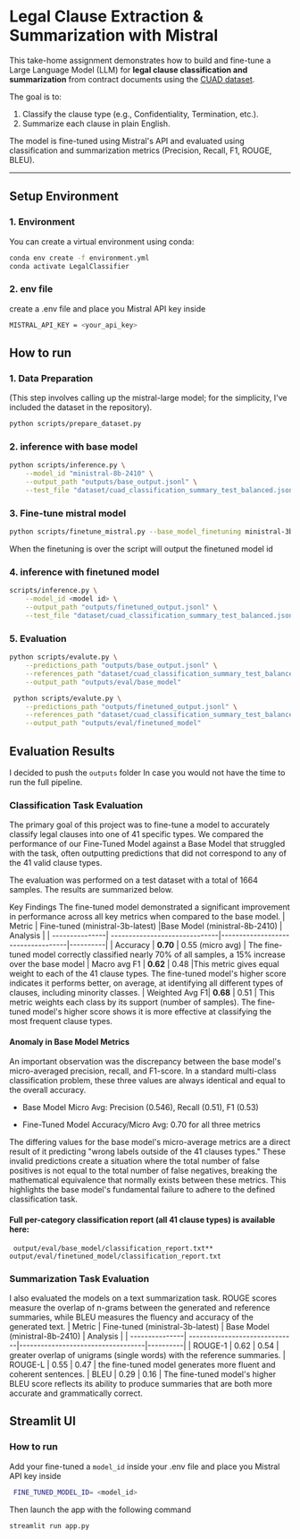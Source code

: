 # Legal Clause Extraction & Summarization with Mistral

This take-home assignment demonstrates how to build and fine-tune a Large Language Model (LLM) for **legal clause classification and summarization** from contract documents using the [CUAD dataset](https://github.com/TheAtticusProject/cuad).

The goal is to:
1. Classify the clause type (e.g., Confidentiality, Termination, etc.).
2. Summarize each clause in plain English.

The model is fine-tuned using Mistral's API and evaluated using classification and summarization metrics (Precision, Recall, F1, ROUGE, BLEU).

---

## Setup Environment

### 1. Environment

You can create a virtual environment using conda:

```bash
conda env create -f environment.yml
conda activate LegalClassifier
```

### 2. env file

create a .env file and place you Mistral API key inside
```bash
MISTRAL_API_KEY = <your_api_key>
```

## How to run

### 1. Data Preparation
(This step involves calling up the mistral-large model; for the simplicity, I've included the dataset in the repository).
```bash 
python scripts/prepare_dataset.py
```
### 2. inference with base model
```bash
python scripts/inference.py \
    --model_id "ministral-8b-2410" \
    --output_path "outputs/base_output.jsonl" \
    --test_file "dataset/cuad_classification_summary_test_balanced.jsonl"
```
### 3. Fine-tune mistral model
```bash
python scripts/finetune_mistral.py --base_model_finetuning ministral-3b-latest            
```
When the finetuning is over the script will output the finetuned model id
### 4. inference with finetuned model
```bash
scripts/inference.py \
    --model_id <model id> \
    --output_path "outputs/finetuned_output.jsonl" \
    --test_file "dataset/cuad_classification_summary_test_balanced.jsonl"  
```
### 5. Evaluation
```bash
python scripts/evalute.py \
    --predictions_path "outputs/base_output.jsonl" \
    --references_path "dataset/cuad_classification_summary_test_balanced.jsonl" \
    --output_path "outputs/eval/base_model"

 python scripts/evalute.py \
    --predictions_path "outputs/finetuned_output.jsonl" \
    --references_path "dataset/cuad_classification_summary_test_balanced.jsonl" \
    --output_path "outputs/eval/finetuned_model"     

```

## Evaluation Results
I decided to push the <code>outputs</code> folder In case you would not have the time to run the full pipeline.
### Classification Task Evaluation
The primary goal of this project was to fine-tune a model to accurately classify legal clauses into one of 41 specific types. We compared the performance of our Fine-Tuned Model against a Base Model that struggled with the task, often outputting predictions that did not correspond to any of the 41 valid clause types.

The evaluation was performed on a test dataset with a total of 1664 samples. The results are summarized below.

Key Findings
The fine-tuned model demonstrated a significant improvement in performance across all key metrics when compared to the base model.
| Metric         |  Fine-tuned (ministral-3b-latest) |Base Model (ministral-8b-2410) | Analysis | 
| ---------------| ------------------------------|-----------------------------------|----------|
| Accuracy       |              **0.70**         |     0.55 (micro avg)              | The fine-tuned model correctly classified nearly 70% of all samples, a 15% increase over the base model
| Macro avg F1   |              **0.62**         |     0.48                          |This metric gives equal weight to each of the 41 clause types. The fine-tuned model's higher score indicates it performs better, on average, at identifying all different types of clauses, including minority classes.
| Weighted Avg F1|              **0.68**         |     0.51                          | This metric weights each class by its support (number of samples). The fine-tuned model's higher score shows it is more effective at classifying the most frequent clause types.

#### Anomaly in Base Model Metrics

An important observation was the discrepancy between the base model's micro-averaged precision, recall, and F1-score. In a standard multi-class classification problem, these three values are always identical and equal to the overall accuracy.

* Base Model Micro Avg: Precision (0.546), Recall (0.51), F1 (0.53)

* Fine-Tuned Model Accuracy/Micro Avg: 0.70 for all three metrics

The differing values for the base model's micro-average metrics are a direct result of it predicting "wrong labels outside of the 41 clauses types." These invalid predictions create a situation where the total number of false positives is not equal to the total number of false negatives, breaking the mathematical equivalence that normally exists between these metrics. This highlights the base model's fundamental failure to adhere to the defined classification task.


#### Full per-category classification report (all 41 clause types) is available here:
<code> output/eval/base_model/classification_report.txt** </code>
<code>output/eval/finetuned_model/classification_report.txt </code>

### Summarization Task Evaluation
I also evaluated the models on a text summarization task. ROUGE scores measure the overlap of n-grams between the generated and reference summaries, while BLEU measures the fluency and accuracy of the generated text.
| Metric         | Fine-tuned (ministral-3b-latest) | Base Model (ministral-8b-2410) | Analysis | 
| ---------------| ------------------------------|-----------------------------------|----------|
| ROUGE-1        |           0.62                |    0.54                           |  greater overlap of unigrams (single words) with the reference summaries.
| ROUGE-L        |           0.55                |    0.47                           |  the fine-tuned model generates more fluent and coherent sentences.
| BLEU           |           0.29                |    0.16                           | The fine-tuned model's higher BLEU score reflects its ability to produce summaries that are both more accurate and grammatically correct.

## Streamlit UI
### How to run

Add your fine-tuned a <code>model_id</code> inside your .env file and place you Mistral API key inside
```bash
 FINE_TUNED_MODEL_ID= <model_id>
```
Then launch the app with the following command
```bash
streamlit run app.py
```

